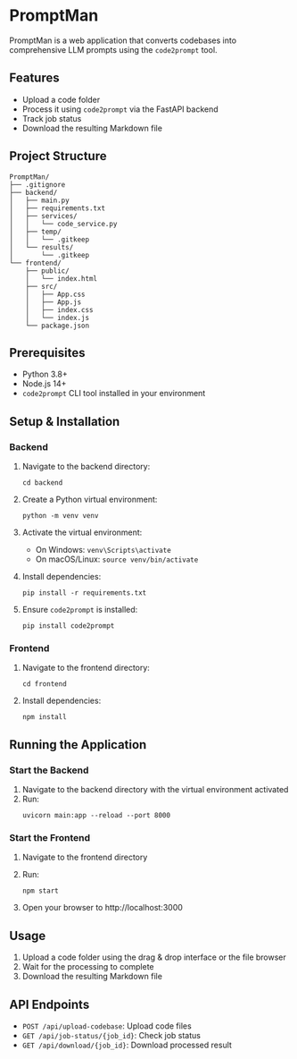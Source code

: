 # PromptMan

PromptMan is a web application that converts codebases into comprehensive LLM prompts using the `code2prompt` tool.

## Features

- Upload a code folder
- Process it using `code2prompt` via the FastAPI backend
- Track job status
- Download the resulting Markdown file

## Project Structure

```
PromptMan/
├── .gitignore
├── backend/
│   ├── main.py
│   ├── requirements.txt
│   ├── services/
│   │   └── code_service.py
│   ├── temp/
│   │   └── .gitkeep
│   └── results/
│       └── .gitkeep
└── frontend/
    ├── public/
    │   └── index.html
    ├── src/
    │   ├── App.css
    │   ├── App.js
    │   ├── index.css
    │   └── index.js
    └── package.json
```

## Prerequisites

- Python 3.8+
- Node.js 14+
- `code2prompt` CLI tool installed in your environment

## Setup & Installation

### Backend

1. Navigate to the backend directory:
   ```
   cd backend
   ```

2. Create a Python virtual environment:
   ```
   python -m venv venv
   ```

3. Activate the virtual environment:
   - On Windows: `venv\Scripts\activate`
   - On macOS/Linux: `source venv/bin/activate`

4. Install dependencies:
   ```
   pip install -r requirements.txt
   ```

5. Ensure `code2prompt` is installed:
   ```
   pip install code2prompt
   ```

### Frontend

1. Navigate to the frontend directory:
   ```
   cd frontend
   ```

2. Install dependencies:
   ```
   npm install
   ```

## Running the Application

### Start the Backend

1. Navigate to the backend directory with the virtual environment activated
2. Run:
   ```
   uvicorn main:app --reload --port 8000
   ```

### Start the Frontend

1. Navigate to the frontend directory
2. Run:
   ```
   npm start
   ```

3. Open your browser to http://localhost:3000

## Usage

1. Upload a code folder using the drag & drop interface or the file browser
2. Wait for the processing to complete
3. Download the resulting Markdown file

## API Endpoints

- `POST /api/upload-codebase`: Upload code files
- `GET /api/job-status/{job_id}`: Check job status
- `GET /api/download/{job_id}`: Download processed result 